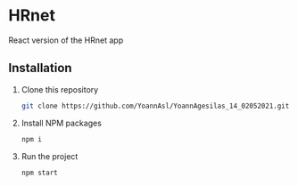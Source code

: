 # HRnet

React version of the HRnet app

## Installation

1. Clone this repository
    ```sh
    git clone https://github.com/YoannAsl/YoannAgesilas_14_02052021.git
    ```
2. Install NPM packages
    ```sh
    npm i
    ```
3. Run the project
    ```sh
    npm start
    ```
